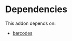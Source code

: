 # Dependencies

This addon depends on:

- [barcodes](../../../../../oca-ocb-technical/odoo-bringout-oca-ocb-barcodes)
